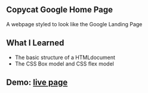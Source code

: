 ## Copycat Google Home Page
A webpage styled to look like the Google Landing Page

## What I Learned
* The basic structure of a HTMLdocument
* The CSS Box model and CSS flex model

## Demo: [live page](https://shantorian.github.io/google-homepage/)
